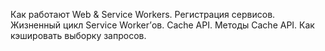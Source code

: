 Как работают Web & Service Workers. Регистрация сервисов. Жизненный цикл Service Worker’ов. Cache API. Методы Cache API. Как кэшировать выборку запросов.